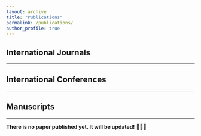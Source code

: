 ```yaml
---
layout: archive
title: "Publications"
permalink: /publications/
author_profile: true
---
```

## **International Journals**

___



## **International Conferences**

___



## **Manuscripts**

___



**There is no paper published yet. It will be updated!** 🧑🏻‍🎓

